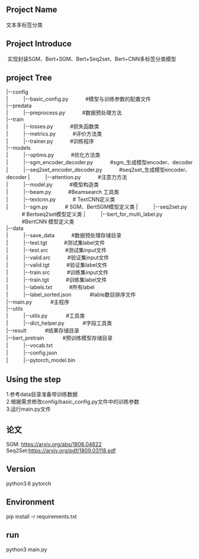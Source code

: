 ## Project Name

  文本多标签分类

## Project Introduce

​  实现封装SGM、Bert+SGM、Bert+Seq2set、Bert+CNN多标签分类模型

## project Tree

|--config  
|　　　|--basic_config.py   　　　#模型与训练参数的配置文件  
|--predata  
|　　　|--preprocess.py     　　　#数据预处理方法   
|--train  
|　　　|--losses.py     　　　#损失函数类  
|　　　|--metrics.py    　　　#评价方法类  
|　　　|--trainer.py    　　　#训练程序  
|--models  
|　　　|--optims.py     　　　#优化方法类  
|　　　|--sgm_encoder_decoder.py  　　　#sgm_生成模型encoder、decoder 
|　　　|--seq2set_encoder_decoder.py  　　　#seq2set_生成模型encoder、decoder 
|　　　|--attention.py      　　　#注意力方法  
|　　　|--model.py          　　　#模型构造类  
|　　　|--beam.py           　　　#Beamsearch 工具类  
|　　　|--textcnn.py        　　　# TextCNN定义类  
|　　　|--sgm.py            　　　# SGM、BertSGM模型定义类 
|　　　|--seq2set.py            　　　# Bertseq2set模型定义类 
|　　　|--bert_for_multi_label.py 　　　#BertCNN 模型定义类  
|--data  
|　　　|--save_data        　　　#数据预处理存储目录  
|　　　|--test.tgt         　　　#测试集label文件  
|　　　|--test.src         　　　#测试集input文件  
|　　　|--valid.src        　　　#验证集input文件         
|　　　|--valid.tgt        　　　#验证集label文件  
|　　　|--train.src        　　　#训练集input文件  
|　　　|--train.tgt        　　　#训练集label文件  
|　　　|--labels.txt       　　　#所有label  
|　　　|--label_sorted.json 　　　 #lable数目排序文件  
|--main.py               　　　 #主程序  
|--utils  
|　　　|--utils.py       　　　    #工具类  
|　　　|--dict_helper.py 　　　 #字段工具类  
|--result                　　　 #结果存储目录  
|--bert_pretrain 　　　 #预训练模型存储目录  
|　　　|--vocab.txt  
|　　　|--config.json  
|　　　|--pytorch_model.bin  

##  Using the step

   1.参考data目录准备带训练数据  
   2.根据需求修改config/basic_config.py文件中的训练参数  
   3.运行main.py文件

##  论文
   SGM: https://arxiv.org/abs/1806.04822
   Seq2Set:https://arxiv.org/pdf/1809.03118.pdf

## Version
  python3.6
  pytorch

## **Environment**

  pip install -r requirements.txt

## **run**

  python3 main.py

 

